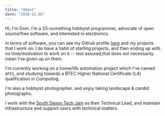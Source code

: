 ```yaml
---
title: "About"
date: "2018-11-05"
---
```


Hi, I'm Dom. I'm a 20-something hobbyist programmer, advocate of open
source/free software, and interested in electronics.

In terms of software, you can see my Github profile [here][gh] and my projects
that I work on. I do have a habit of starting projects, and then ending up with
no time/motivation to work on it -- rest assured,that does not necessarily mean
I've given up on them.

I'm currently working on a home/life automation project which I've named
`APIS`, and studying towards a BTEC Higher National Certificate (L4)
 qualification in Computing.

I'm also a hobbyist photographer, and enjoy taking landscape & candid
photographs.

I work with the [South Devon Tech Jam][sdtj] as their Technical Lead, and
maintain infrastructure and support users with technical matters.

[gh]: https://github.com/shymega
[sdtj]: https://www.sdtj.org.uk
